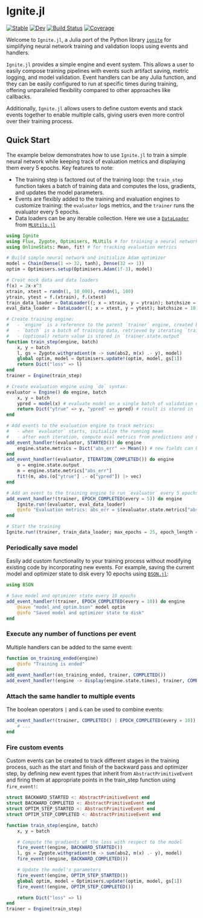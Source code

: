 # Ignite.jl

[![Stable](https://img.shields.io/badge/docs-stable-blue.svg)](https://jondeuce.github.io/Ignite.jl/stable/)
[![Dev](https://img.shields.io/badge/docs-dev-blue.svg)](https://jondeuce.github.io/Ignite.jl/dev/)
[![Build Status](https://github.com/jondeuce/Ignite.jl/actions/workflows/CI.yml/badge.svg?branch=main)](https://github.com/jondeuce/Ignite.jl/actions/workflows/CI.yml?query=branch%3Amain)
[![Coverage](https://codecov.io/gh/jondeuce/Ignite.jl/branch/main/graph/badge.svg)](https://codecov.io/gh/jondeuce/Ignite.jl)

Welcome to `Ignite.jl`, a Julia port of the Python library [`ignite`](https://github.com/pytorch/ignite) for simplifying neural network training and validation loops using events and handlers.

`Ignite.jl` provides a simple engine and event system. This allows a user to easily compose training pipelines with events such artifact saving, metric logging, and model validation. Event handlers can be any Julia function, and they can be easily configured to run at specific times during training, offering unparalleled flexibility compared to other approaches like callbacks.

Additionally, `Ignite.jl` allows users to define custom events and stack events together to enable multiple calls, giving users even more control over their training process.

## Quick Start

The example below demonstrates how to use `Ignite.jl` to train a simple neural network while keeping track of evaluation metrics and displaying them every 5 epochs. Key features to note:

* The training step is factored out of the training loop: the `train_step` function takes a batch of training data and computes the loss, gradients, and updates the model parameters.
* Events are flexibly added to the training and evaluation engines to customize training: the `evaluator` logs metrics, and the `trainer` runs the evaluator every 5 epochs.
* Data loaders can be any iterable collection. Here we use a [`DataLoader`](https://juliaml.github.io/MLUtils.jl/stable/api/#MLUtils.DataLoader) from [`MLUtils.jl`](https://github.com/JuliaML/MLUtils.jl)

```julia
using Ignite
using Flux, Zygote, Optimisers, MLUtils # for training a neural network
using OnlineStats: Mean, fit! # for tracking evaluation metrics

# Build simple neural network and initialize Adam optimizer
model = Chain(Dense(1 => 32, tanh), Dense(32 => 1))
optim = Optimisers.setup(Optimisers.Adam(1f-3), model)

# Creat mock data and data loaders
f(x) = 2x-x^3
xtrain, xtest = randn(1, 10_000), randn(1, 100)
ytrain, ytest = f.(xtrain), f.(xtest)
train_data_loader = DataLoader((; x = xtrain, y = ytrain); batchsize = 64, shuffle = true, partial = false)
eval_data_loader = DataLoader((; x = xtest, y = ytest); batchsize = 10, shuffle = false)

# Create training engine:
#   - `engine` is a reference to the parent `trainer` engine, created below
#   - `batch` is a batch of training data, retrieved by iterating `train_data_loader`
#   - (optional) return value is stored in `trainer.state.output`
function train_step(engine, batch)
    x, y = batch
    l, gs = Zygote.withgradient(m -> sum(abs2, m(x) .- y), model)
    global optim, model = Optimisers.update!(optim, model, gs[1])
    return Dict("loss" => l)
end
trainer = Engine(train_step)

# Create evaluation engine using `do` syntax:
evaluator = Engine() do engine, batch
    x, y = batch
    ypred = model(x) # evaluate model on a single batch of validation data
    return Dict("ytrue" => y, "ypred" => ypred) # result is stored in `evaluator.state.output`
end

# Add events to the evaluation engine to track metrics:
#   - when `evaluator` starts, initialize the running mean
#   - after each iteration, compute eval metrics from predictions and update the running average
add_event_handler!(evaluator, STARTED()) do engine
    engine.state.metrics = Dict("abs_err" => Mean()) # new fields can be dynamically added to `engine.state`
end
add_event_handler!(evaluator, ITERATION_COMPLETED()) do engine
    o = engine.state.output
    m = engine.state.metrics["abs_err"]
    fit!(m, abs.(o["ytrue"] .- o["ypred"]) |> vec)
end

# Add an event to the training engine to run `evaluator` every 5 epochs:
add_event_handler!(trainer, EPOCH_COMPLETED(every = 5)) do engine
    Ignite.run!(evaluator, eval_data_loader)
    @info "Evaluation metrics: abs_err = $(evaluator.state.metrics["abs_err"])"
end

# Start the training
Ignite.run!(trainer, train_data_loader; max_epochs = 25, epoch_length = 1_000)
```

### Periodically save model

Easily add custom functionality to your training process without modifying existing code by incorporating new events. For example, saving the current model and optimizer state to disk every 10 epochs using [`BSON.jl`](https://github.com/JuliaIO/BSON.jl):

```julia
using BSON

# Save model and optimizer state every 10 epochs
add_event_handler!(trainer, EPOCH_COMPLETED(every = 10)) do engine
    @save "model_and_optim.bson" model optim
    @info "Saved model and optimizer state to disk"
end
```

### Execute any number of functions per event

Multiple handlers can be added to the same event:

```julia
function on_training_ended(engine)
    @info "Training is ended"
end
add_event_handler!(on_training_ended, trainer, COMPLETED())
add_event_handler!(engine -> display(engine.state.times), trainer, COMPLETED())
```

### Attach the same handler to multiple events

The boolean operators `|` and `&` can be used to combine events:

```julia
add_event_handler!(trainer, COMPLETED() | EPOCH_COMPLETED(every = 10)) do engine
    # ...
end
```

### Fire custom events

Custom events can be created to track different stages in the training process, such as the start and finish of the backward pass and optimizer step, by defining new event types that inherit from `AbstractPrimitiveEvent` and firing them at appropriate points in the train_step function using `fire_event!`:

```julia
struct BACKWARD_STARTED <: AbstractPrimitiveEvent end
struct BACKWARD_COMPLETED <: AbstractPrimitiveEvent end
struct OPTIM_STEP_STARTED <: AbstractPrimitiveEvent end
struct OPTIM_STEP_COMPLETED <: AbstractPrimitiveEvent end

function train_step(engine, batch)
    x, y = batch

    # Compute the gradients of the loss with respect to the model
    fire_event!(engine, BACKWARD_STARTED())
    l, gs = Zygote.withgradient(m -> sum(abs2, m(x) .- y), model)
    fire_event!(engine, BACKWARD_COMPLETED())

    # Update the model's parameters
    fire_event!(engine, OPTIM_STEP_STARTED())
    global optim, model = Optimisers.update!(optim, model, gs[1])
    fire_event!(engine, OPTIM_STEP_COMPLETED())

    return Dict("loss" => l)
end
trainer = Engine(train_step)
```
